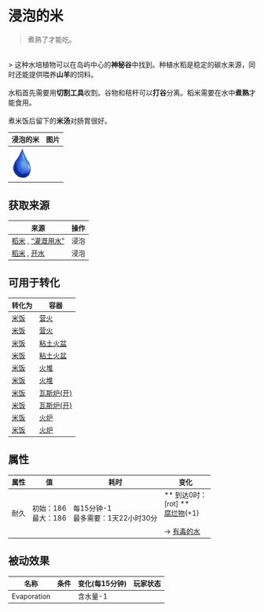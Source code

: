 # 浸泡的米  
> 煮熟了才能吃。  
<br>  
> 这种水培植物可以在岛屿中心的<b>神秘谷</b>中找到。种植水稻是稳定的碳水来源，同时还能提供喂养<b>山羊</b>的饲料。<br><br>水稻首先需要用<b>切割工具</b>收割。谷物和秸秆可以<b>打谷</b>分离。稻米需要在水中<b>煮熟</b>才能食用。<br><br>煮米饭后留下的<b>米汤</b>对肠胃很好。  
  
  浸泡的米  |   图片   
 ----  |  ----:   
   |  <img decoding="async" src="Sprite/Thirst.png" href="a.md" style="max-width:300px;max-height:300px;">   
  
## 获取来源  
来源  |  操作  
----  |  ----  
[稻米](RiceGrains.md) , [“灌溉用水”](tag_WaterFresh.md)  |  浸泡  
[稻米](RiceGrains.md) , [开水](LQ_WaterBoiling.md)  |  浸泡  
## 可用于转化  
转化为  |  容器  
----  |  ----  
[米饭](RiceCooked.md)  |  [营火](Campfire.md)  
[米饭](RiceCooked.md)  |  [营火](Campfire.md)  
[米饭](RiceCooked.md)  |  [粘土火盆](ClayFirePit.md)  
[米饭](RiceCooked.md)  |  [粘土火盆](ClayFirePit.md)  
[米饭](RiceCooked.md)  |  [火堆](Fire.md)  
[米饭](RiceCooked.md)  |  [火堆](Fire.md)  
[米饭](RiceCooked.md)  |  [瓦斯炉(开)](GasCookerOn.md)  
[米饭](RiceCooked.md)  |  [瓦斯炉(开)](GasCookerOn.md)  
[米饭](RiceCooked.md)  |  [火炉](Stove.md)  
[米饭](RiceCooked.md)  |  [火炉](Stove.md)  
## 属性   
属性  |  值  |  耗时  |  变化  
----  |  ----  |  ----  |  ----  
耐久  |  初始：186<br>最大：186  |  每15分钟-1<br>最多需要：1天22小时30分  |  ** 到达0时： **<br>** [rot] **<br>[腐烂物](RottenRemains.md)(+1)<br><br>→ [有毒的水](LQ_WaterToxic.md)  
## 被动效果  
名称  |  条件  |  变化(每15分钟)  |  玩家状态  
----  |  ----  |  ----  |  ----  
Evaporation  |    |  含水量-1  |    
